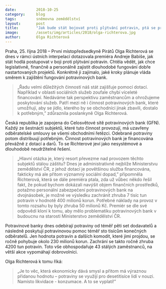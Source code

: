 ```yaml
---
date:         2018-10-25
category:     blog
tags:         sněmovna zemědělství
layout:       post
title:        "Jak bude stát bojovat proti plýtvání potravin, ptá se premiéra pirátka Olga Richterová"
image:        /assets/img/articles/2018/olga-richterova.jpg
author:       Olga Richterová
---
```


Praha, 25. října 2018 – První místopředsedkyně Pirátů Olga Richterová se dnes v rámci ústních interpelací dotazovala premiéra Andreje Babiše, jak stát hodlá postupovat v boji proti plýtvání potravin. Chtěla vědět, jak chce legislativně, finančně a personálně zajistit dlouhodobé fungování dobře nastartovaných projektů. Konkrétně ji zajímalo, jaké kroky plánuje vláda směrem k zajištění fungování potravinových bank. 

> „Řadu velmi důležitých činností náš stát zajišťuje pomocí dotací. Například v oblasti sociálních služeb zoufale chybí víceleté financování. Nedáváme tak perspektivu zaměstnancům a ohrožujeme poskytování služeb. Patří mezi ně i činnost potravinových bank, které umožňují, aby se jídlo, kterého by se obchodníci jinak zbavili, dostalo k potřebným,” zdůraznila poslankyně Olga Richterová.

Česká republika je zapojena do Celosvětové sítě potravinových bank (GFN). Každý ze šestnácti subjektů, které tuto činnost provozují, má uzavřeny odběratelské smlouvy se všemi obchodními řetězci. Odebrané potraviny potom distribuují potřebným. Činnost potravinových bank je financována převážně z dotací a darů. To se Richterové jeví jako nesystémové a dlouhodobě neudržitelné řešení. 

> „Hlavní otázka je, který resort převezme nad provozem těchto subjektů stálou záštitu? Dnes je administrativně nejblíže Ministerstvu zemědělství ČR, z jehož dotací je povětšinou služba financována, fakticky má ale přitom významný sociální dopad,” připomněla Richterová, která se dále premiéra ptala, zda už vůbec někdo řešil fakt, že pokud bychom dokázali navýšit objem finančních prostředků, potažmo personální zabezpečení potravinových bank na dvojnásobek, je možné ve výsledku zachránit zhruba 7 tisíc tun potravin v hodnotě 400 milionů korun. Potřebné náklady na provoz v tomto rozsahu by byly zhruba 50 milionů Kč. Premiér se dle své odpovědi kloní k tomu, aby mělo problematiku potravinových bank v budoucnu na starosti Ministerstvo zemědělství ČR.

Potravinové banky dnes odebírají potraviny od téměř pěti set dodavatelů a následně poskytují potravinovou pomoc téměř sto tisícům konečných odběratelů. Jen hodnota potravin a dalších komodit, které jimi projdou, se ročně pohybuje okolo 230 milionů korun. Zachrání se takto ročně zhruba 4200 tun potravin. Toto vše obhospodařuje 43 stálých zaměstnanců, na větší akce vypomáhají dobrovolníci.

Olga Richterová k tomu říká: 

> „Je to věc, která ekonomicky dává smysl a přitom má výraznou přidanou hodnotu – potraviny se využijí pro desetitisíce lidí v nouzi. Namísto likvidace - konzumace. A to se vyplatí!”
